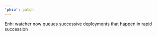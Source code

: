 ```yaml
---
'phio': patch
---
```


Enh: watcher now queues successive deployments that happen in rapid succession
